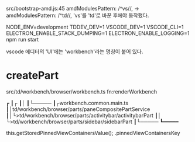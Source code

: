 src/bootstrap-amd.js:45
amdModulesPattern: /^vs\//, -> amdModulesPattern: /^td\//,
'vs'를 'td'로 바꾼 후에야 동작했다.


NODE_ENV=development TDDEV_DEV=1 VSCODE_DEV=1 VSCODE_CLI=1 ELECTRON_ENABLE_STACK_DUMPING=1 ELECTRON_ENABLE_LOGGING=1 npm run start


vscode 에디터의 'UI'에는 'workbench'라는 명칭이 붙어 있다.

# createPart
src/td/workbench/browser/workbench.ts
fn:renderWorkbench





┏
┃┌
┃│
┃└─────
┃┌workbench.common.main.ts
┃│td/workbench/browser/parts/paneCompositePartService
┃│└>td/workbench/browser/parts/activitybar/activitybarPart
┃│  └>td/workbench/browser/parts/sidebar/sidebarPart
┃└─────
┗━━━━━

this.getStoredPinnedViewContainersValue();
.pinnedViewContainersKey